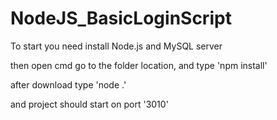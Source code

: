 # NodeJS_BasicLoginScript

To start you need install Node.js and MySQL server

then open cmd go to the folder location, and type 'npm install'

after download type 'node .'

and project should start on port '3010'

